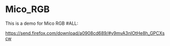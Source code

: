 # Mico_RGB
This is a demo for Mico RGB
#ALL:

https://send.firefox.com/download/a0908cd689/#y9mvA3nIOtHe8h_GPCXscw
